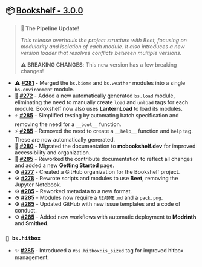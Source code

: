 ## 📦 [Bookshelf - 3.0.0](https://github.com/mcbookshelf/Bookshelf/releases/tag/v3.0.0)

> **🚂 The Pipeline Update!**
>
> *This release overhauls the project structure with Beet, focusing on modularity and isolation of each module. It also introduces a new version loader that resolves conflicts between multiple versions.*
>
> **⚠️ BREAKING CHANGES**: This new version has a few breaking changes!

- ⚠️ **[#281](https://github.com/mcbookshelf/Bookshelf/issues/281)** - Merged the `bs.biome` and `bs.weather` modules into a single `bs.environment` module.
- 🎉 **[#272](https://github.com/mcbookshelf/Bookshelf/issues/272)** - Added a new automatically generated `bs.load` module, eliminating the need to manually create `load` and `unload` tags for each module. Bookshelf now also uses **LanternLoad** to load its modules.
- ⚡ **[#285](https://github.com/mcbookshelf/Bookshelf/pull/285)** - Simplified testing by automating batch specification and removing the need for a `__boot__` function.
- ⚡ **[#285](https://github.com/mcbookshelf/Bookshelf/pull/285)** - Removed the need to create a `__help__` function and `help` tag. These are now automatically generated.
- 📝 **[#280](https://github.com/mcbookshelf/Bookshelf/issues/280)** - Migrated the documentation to **mcbookshelf.dev** for improved accessibility and organization.
- 📝 **[#285](https://github.com/mcbookshelf/Bookshelf/pull/285)** - Reworked the contribute documentation to reflect all changes and added a new **Getting Started** page.
- ⚙️ **[#277](https://github.com/mcbookshelf/Bookshelf/issues/277)** - Created a GitHub organization for the Bookshelf project.
- ⚙️ **[#278](https://github.com/mcbookshelf/Bookshelf/issues/278)** - Rewrote scripts and modules to use **Beet**, removing the Jupyter Notebook.
- ⚙️ **[#285](https://github.com/mcbookshelf/Bookshelf/pull/285)** - Reworked metadata to a new format.
- ⚙️ **[#285](https://github.com/mcbookshelf/Bookshelf/pull/285)** - Modules now require a `README.md` and a `pack.png`.
- ⚙️ **[#285](https://github.com/mcbookshelf/Bookshelf/pull/285)** - Updated GitHub with new issue templates and a code of conduct.
- ⚙️ **[#285](https://github.com/mcbookshelf/Bookshelf/pull/285)** - Added new workflows with automatic deployment to **Modrinth** and **Smithed**.


### `🎯 bs.hitbox`

- ✨ **[#285](https://github.com/mcbookshelf/Bookshelf/pull/285)** - Introduced a `#bs.hitbox:is_sized` tag for improved hitbox management.

